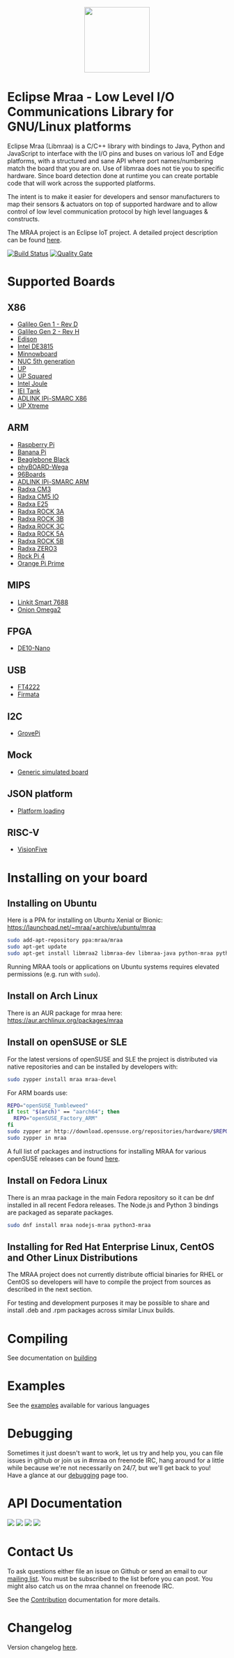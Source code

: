 <p align="center">
  <img src="http://iotdk.intel.com/misc/logos/mraa.png" height="150px" width="auto" algt="Mraa Logo"/>
</p>

Eclipse Mraa - Low Level I/O Communications Library for GNU/Linux platforms
===========================================================================

Eclipse Mraa (Libmraa) is a C/C++ library with bindings to Java, Python and JavaScript
to interface with the I/O pins and buses on various IoT and Edge platforms, with a
structured and sane API where port names/numbering match the board that you are on.
Use of libmraa does not tie you to specific hardware. Since board detection done at
runtime you can create portable code that will work across the supported platforms.

The intent is to make it easier for developers and sensor manufacturers to map
their sensors & actuators on top of supported hardware and to allow control of
low level communication protocol by high level languages & constructs.

The MRAA project is an Eclipse IoT project. A detailed project description can be found [here](https://projects.eclipse.org/proposals/eclipse-mraa).

[![Build Status](https://travis-ci.org/intel-iot-devkit/mraa.svg?branch=master)](https://travis-ci.org/intel-iot-devkit/mraa) [![Quality Gate](https://sonarcloud.io/api/project_badges/measure?project=mraa-master&metric=alert_status)](https://sonarcloud.io/dashboard?id=mraa-master)

Supported Boards
================

X86
---
* [Galileo Gen 1 - Rev D](../master/docs/galileorevd.md)
* [Galileo Gen 2 - Rev H](../master/docs/galileorevh.md)
* [Edison](../master/docs/edison.md)
* [Intel DE3815](../master/docs/intel_de3815.md)
* [Minnowboard](../master/docs/minnow_max.md)
* [NUC 5th generation](../master/docs/intel_nuc5.md)
* [UP](../master/docs/up.md)
* [UP Squared](../master/docs/up2.md)
* [Intel Joule](../master/docs/joule.md)
* [IEI Tank](../master/docs/iei-tank.md)
* [ADLINK IPi-SMARC X86](../master/docs/adlink_ipi_x86.md)
* [UP Xtreme](../master/docs/up_xtreme.md)

ARM
---
* [Raspberry Pi](../master/docs/raspberry_pi.md)
* [Banana Pi](../master/docs/banana_pi.md)
* [Beaglebone Black](../master/docs/beaglebone.md)
* [phyBOARD-Wega](../master/docs/phyboard-wega.md)
* [96Boards](../master/docs/96boards.md)
* [ADLINK IPi-SMARC ARM](../master/docs/adlink_ipi_arm.md)
* [Radxa CM3](../master/docs/radxa_cm3.md)
* [Radxa CM5 IO](../master/docs/radxa_cm5_io.md)
* [Radxa E25](../master/docs/radxa_e25.md)
* [Radxa ROCK 3A](../master/docs/radxa_rock_3a.md)
* [Radxa ROCK 3B](../master/docs/radxa_rock_3b.md)
* [Radxa ROCK 3C](../master/docs/radxa_rock_3c.md)
* [Radxa ROCK 5A](../master/docs/radxa_rock_5a.md)
* [Radxa ROCK 5B](../master/docs/radxa_rock_5b.md)
* [Radxa ZERO3](../master/docs/radxa_zero3.md)
* [Rock Pi 4](../master/docs/rockpi4.md)
* [Orange Pi Prime](../master/docs/orange_pi_prime.md)

MIPS
---
* [Linkit Smart 7688](../master/docs/linkit_7688.md)
* [Onion Omega2](../master/docs/omega2.md)

FPGA
----
* [DE10-Nano](../master/docs/de_nano_soc.md)

USB
---
* [FT4222](../master/docs/ftdi_ft4222.md)
* [Firmata](../master/docs/firmata.md)

I2C
---
* [GrovePi](../master/docs/grovepi.md)

Mock
----
* [Generic simulated board](../master/docs/mock.md)

JSON platform
----
* [Platform loading](../master/docs/jsonplatform.md)

RISC-V
----
* [VisionFive](../master/docs/visionfive.md)

Installing on your board
========================

Installing on Ubuntu
--------------------

Here is a PPA for installing on Ubuntu Xenial or Bionic:
https://launchpad.net/~mraa/+archive/ubuntu/mraa

```bash
sudo add-apt-repository ppa:mraa/mraa
sudo apt-get update
sudo apt-get install libmraa2 libmraa-dev libmraa-java python-mraa python3-mraa node-mraa mraa-tools
```

Running MRAA tools or applications on Ubuntu systems requires elevated permissions
(e.g. run with `sudo`).

Install on Arch Linux
---------------------

There is an AUR package for mraa here: https://aur.archlinux.org/packages/mraa

Install on openSUSE or SLE
---------------------------

For the latest versions of openSUSE and SLE the project is distributed via
native repositories and can be installed by developers with:

```bash
sudo zypper install mraa mraa-devel
```

For ARM boards use:

```bash
REPO="openSUSE_Tumbleweed"
if test "$(arch)" == "aarch64"; then
  REPO="openSUSE_Factory_ARM"
fi
sudo zypper ar http://download.opensuse.org/repositories/hardware/$REPO/hardware.repo
sudo zypper in mraa
```

A full list of packages and instructions for installing MRAA for various openSUSE releases
can be found [here](https://software.opensuse.org/package/mraa).

Install on Fedora Linux
-----------------------

There is an mraa package in the main Fedora repository so it can be dnf installed
in all recent Fedora releases. The Node.js and Python 3 bindings are packaged as
separate packages.

```bash
sudo dnf install mraa nodejs-mraa python3-mraa
```

Installing for Red Hat Enterprise Linux, CentOS and Other Linux Distributions
---------------------------

The MRAA project does not currently distribute official binaries for RHEL
or CentOS so developers will have to compile the project from sources as
described in the next section.

For testing and development purposes it may be possible to share and install
.deb and .rpm packages across similar Linux builds.

Compiling
=========

See documentation on [building](../master/docs/building.md)

Examples
========

See the [examples](../../tree/master/examples) available for various languages

Debugging
=========

Sometimes it just doesn't want to work, let us try and help you, you can file
issues in github or join us in #mraa on freenode IRC, hang around for a little
while because we're not necessarily on 24/7, but we'll get back to you! Have a
glance at our [debugging](../master/docs/debugging.md) page too.

API Documentation
=================

<a href="http://c.mraa.io"><img src="http://iotdk.intel.com/misc/logos/c++.png"/></a>
<a href="http://java.mraa.io"><img src="http://iotdk.intel.com/misc/logos/java.png"/></a>
<a href="http://py.mraa.io"><img src="http://iotdk.intel.com/misc/logos/python.png"/></a>
<a href="http://js.mraa.io"><img src="http://iotdk.intel.com/misc/logos/node.png"/></a>

Contact Us
==========

To ask questions either file an issue on Github or send an email to our
[mailing list](https://accounts.eclipse.org/mailing-list/mraa-dev).
You must be subscribed to the list before you can post.
You might also catch us on the mraa channel on freenode IRC.

See the [Contribution](CONTRIBUTING.md) documentation for more details.

Changelog
=========

Version changelog [here](docs/changelog.md).
